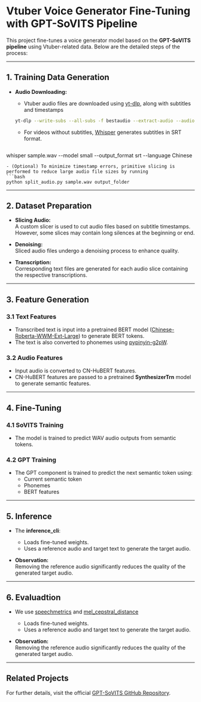 # Vtuber Voice Generator Fine-Tuning with GPT-SoVITS Pipeline

This project fine-tunes a voice generator model based on the **GPT-SoVITS pipeline** using Vtuber-related data. Below are the detailed steps of the process:

---

## 1. Training Data Generation

- **Audio Downloading:**  
  - Vtuber audio files are downloaded using [yt-dlp](https://github.com/yt-dlp/yt-dlp), along with subtitles and timestamps
  ```bash
  yt-dlp --write-subs --all-subs -f bestaudio --extract-audio --audio-format wav --sub-format srt -o "%(title)s.%(ext)s" --cookies-from-browser chrome url
  ```
  
  - For videos without subtitles, [Whisper](https://github.com/openai/whisper) generates subtitles in SRT format.
  ```bash
whisper sample.wav --model small --output_format srt --language Chinese
  ```
  - (Optional) To minimize timestamp errors, primitive slicing is performed to reduce large audio file sizes by running
  ```bash
python split_audio.py sample.wav output_folder
  ```

---

## 2. Dataset Preparation

- **Slicing Audio:**  
  A custom slicer is used to cut audio files based on subtitle timestamps. However, some slices may contain long silences at the beginning or end.
  
- **Denoising:**  
  Sliced audio files undergo a denoising process to enhance quality.

- **Transcription:**  
  Corresponding text files are generated for each audio slice containing the respective transcriptions.

---

## 3. Feature Generation

### 3.1 Text Features
- Transcribed text is input into a pretrained BERT model ([Chinese-Roberta-WWM-Ext-Large](https://huggingface.co/hfl/chinese-roberta-wwm-ext-large)) to generate BERT tokens.
- The text is also converted to phonemes using [pypinyin-g2pW](https://github.com/mozillazg/pypinyin-g2pW).

### 3.2 Audio Features
- Input audio is converted to CN-HuBERT features.
- CN-HuBERT features are passed to a pretrained **SynthesizerTrn** model to generate semantic features.

---

## 4. Fine-Tuning

### 4.1 SoVITS Training
- The model is trained to predict WAV audio outputs from semantic tokens.

### 4.2 GPT Training
- The GPT component is trained to predict the next semantic token using:
  - Current semantic token
  - Phonemes
  - BERT features

---

## 5. Inference

- The **inference_cli**:
  - Loads fine-tuned weights.
  - Uses a reference audio and target text to generate the target audio.

- **Observation:**  
  Removing the reference audio significantly reduces the quality of the generated target audio.

---

## 6. Evaluadtion
- We use [speechmetrics](https://github.com/aliutkus/speechmetrics/tree/master) and [mel_cepstral_distance](https://github.com/jasminsternkopf/mel_cepstral_distance)
  - Loads fine-tuned weights.
  - Uses a reference audio and target text to generate the target audio.

- **Observation:**  
  Removing the reference audio significantly reduces the quality of the generated target audio.
  
---

## Related Projects

For further details, visit the official [GPT-SoVITS GitHub Repository](https://github.com/RVC-Boss/GPT-SoVITS/tree/main?tab=readme-ov-file).

